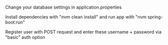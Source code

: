 Change your database settings in application.properties

Install dependencies with "nvm clean install" and run app with "nvm spring-boot:run"

Register user with POST request and enter these username + password via "basic" auth option 